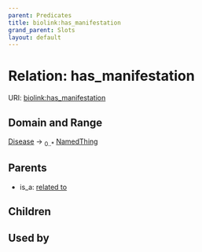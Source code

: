 ```yaml
---
parent: Predicates
title: biolink:has_manifestation
grand_parent: Slots
layout: default
---
```


# Relation: has_manifestation




URI: [biolink:has_manifestation](https://w3id.org/biolink/vocab/has_manifestation)

## Domain and Range

[Disease](Disease.md) ->  <sub>0..\*</sub> [NamedThing](NamedThing.md)

## Parents

 *  is_a: [related to](related_to.md)

## Children


## Used by

